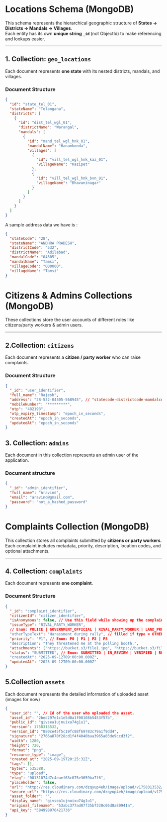 # Locations Schema (MongoDB)

This schema represents the hierarchical geographic structure of **States → Districts → Mandals → Villages**.  
Each entity has its own **unique string `_id`** (not ObjectId) to make referencing and lookups easier.

---

## 1. Collection: `geo_locations`

Each document represents **one state** with its nested districts, mandals, and villages.

### Document Structure

```json
{
  "id": "state_tel_01",
  "stateName": "Telangana",
  "districts": [
    {
      "id": "dist_tel_wgl_01",
      "districtName": "Warangal",
      "mandals": [
        {
          "id": "mand_tel_wgl_hnk_01",
          "mandalName": "Hanamkonda",
          "villages": [
            {
              "id": "vill_tel_wgl_hnk_kaz_01",
              "villageName": "Kazipet"
            },
            {
              "id": "vill_tel_wgl_hnk_bvn_01",
              "villageName": "Bhavaninagar"
            }
          ]
        }
      ]
    }
  ]
}
```

A sample address data we have is :

```json
{
  "stateCode": "28",
  "stateName": "ANDHRA PRADESH",
  "districtCode": "532",
  "districtName": "Adilabad",
  "mandalCode": "04305",
  "mandalName": "Tamsi",
  "villageCode": "000000",
  "villageName": "Tamsi"
}
```

# Citizens & Admins Collections (MongoDB)

These collections store the user accounts of different roles like citizens/party workers & admin users.

---

## 2.Collection: `citizens`

Each document represents a **citizen / party worker** who can raise complaints.

### Document Structure

```json
{
  "_id": "user_identifier",
  "full_name": "Rajesh",
  "address": "28-532-04305-568945", // "statecode-districtcode-mandalcode-villagecode"
  "mobileNumber": "*********",
  "otp": "482193",
  "otp_expiry_timestamp": "epoch_in_seconds",
  "createdAt": "epoch_in_seconds",
  "updatedAt": "epoch_in_seconds"
}
```

## 3. Collection: `admins`

Each document in this collection represents an admin user of the application.

### Document structure

```json
{
  "_id": "admin_identifier",
  "full_name": "Aravind",
  "email": "aravind@gmail.com",
  "password": "not_a_hashed_password"
}
```

# Complaints Collection (MongoDB)

This collection stores all complaints submitted by **citizens or party workers**.  
Each complaint includes metadata, priority, description, location codes, and optional attachments.

---

## 4. Collection: `complaints`

Each document represents **one complaint**.

### Document Structure

```json
{
  "_id": "complaint_identifier",
  "citizenId": "citizen_identifier",
  "isAnonymous": false, // Use this field while showing up the complaints to the admin people.
  "issueType": "RIVAL_PARTY_WORKER",
  // Enum: POLICE | GOVERNMENT_OFFICIAL | RIVAL_PARTY_WORKER | LAND_PROPERTY_DISPUTE | FALSE_CASE | EXTORTION | OTHER
  "otherTypeText": "Harassment during rally", // filled if type = OTHER
  "priority": "P1", // Enum: P0 | P1 | P2 | P3
  "description": "They threatened me at the polling booth.",
  "attachments": ["https://bucket.s3/file1.jpg", "https://bucket.s3/file2.jpg"],
  "status": "SUBMITTED", // Enum: SUBMITTED | IN_REVIEW | VERIFIED | REJECTED
  "createdAt": "2025-09-12T09:00:00.000Z",
  "updatedAt": "2025-09-12T09:00:00.000Z"
}
```

## 5.Collection `assets`

Each document represents the detailed information of uploaded asset (images for now)

```json
{
  "user_id": "", // Id of the user who uploaded the asset.
  "asset_id": "2bed297e1c1e5d0a1f00108b5453f57b",
  "public_id": "givsea1ujnuixu74g1u1",
  "version": 1758313532,
  "version_id": "880ce45f5c19fc88f69783c79a1f9dd4",
  "signature": "2766a870f28cd1f4f4040baa3965a03de9ccd3f2",
  "width": 1280,
  "height": 720,
  "format": "png",
  "resource_type": "image",
  "created_at": "2025-09-19T20:25:32Z",
  "tags": [],
  "bytes": 535388,
  "type": "upload",
  "etag": "08131074d7c4eaef63c075e3659ba7f6",
  "placeholder": false,
  "url": "http://res.cloudinary.com/dzqyup4eh/image/upload/v1758313532/givsea1ujnuixu74g1u1.png",
  "secure_url": "https://res.cloudinary.com/dzqyup4eh/image/upload/v1758313532/givsea1ujnuixu74g1u1.png",
  "asset_folder": "",
  "display_name": "givsea1ujnuixu74g1u1",
  "original_filename": "53abc377ad07f35b7338c66d8a80941a",
  "api_key": "584998976421736"
}
```
